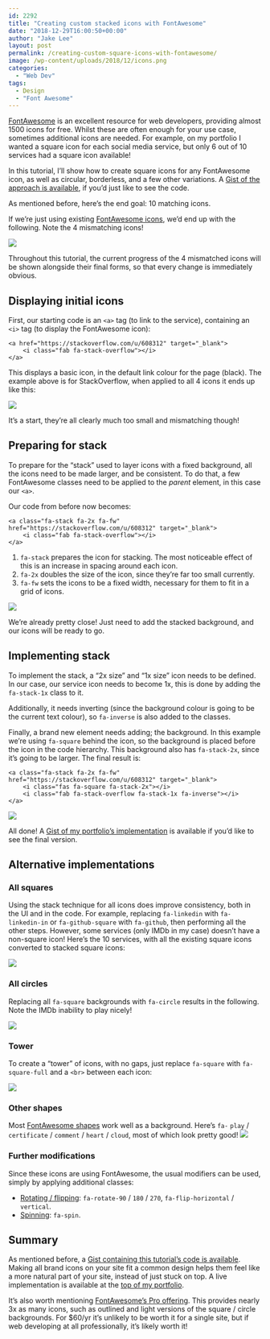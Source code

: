 ```yaml
---
id: 2292
title: "Creating custom stacked icons with FontAwesome"
date: "2018-12-29T16:00:50+00:00"
author: "Jake Lee"
layout: post
permalink: /creating-custom-square-icons-with-fontawesome/
image: /wp-content/uploads/2018/12/icons.png
categories:
  - "Web Dev"
tags:
  - Design
  - "Font Awesome"
---
```


[FontAwesome](https://fontawesome.com/) is an excellent resource for web developers, providing almost 1500 icons for free. Whilst these are often enough for your use case, sometimes additional icons are needed. For example, on my portfolio I wanted a square icon for each social media service, but only 6 out of 10 services had a square icon available!

In this tutorial, I’ll show how to create square icons for any FontAwesome icon, as well as circular, borderless, and a few other variations. A [Gist of the approach is available](https://gist.github.com/JakeSteam/3d1d3dd9ff88d23f26da3f61f4f83bfa), if you’d just like to see the code.

As mentioned before, here’s the end goal: 10 matching icons.

If we’re just using existing [FontAwesome icons](https://fontawesome.com/icons), we’d end up with the following. Note the 4 mismatching icons!

[![](/wp-content/uploads/2018/12/icons2.png)](/wp-content/uploads/2018/12/icons2.png)

Throughout this tutorial, the current progress of the 4 mismatched icons will be shown alongside their final forms, so that every change is immediately obvious.

## Displaying initial icons

First, our starting code is an `<a>` tag (to link to the service), containing an `<i>` tag (to display the FontAwesome icon):

```
<a href="https://stackoverflow.com/u/608312" target="_blank">
    <i class="fab fa-stack-overflow"></i>
</a>
```

This displays a basic icon, in the default link colour for the page (black). The example above is for StackOverflow, when applied to all 4 icons it ends up like this:

[![](/wp-content/uploads/2018/12/icons3.png)](/wp-content/uploads/2018/12/icons3.png)

It’s a start, they’re all clearly much too small and mismatching though!

## Preparing for stack

To prepare for the “stack” used to layer icons with a fixed background, all the icons need to be made larger, and be consistent. To do that, a few FontAwesome classes need to be applied to the _parent_ element, in this case our `<a>`.

Our code from before now becomes:

```
<a class="fa-stack fa-2x fa-fw" href="https://stackoverflow.com/u/608312" target="_blank">
    <i class="fab fa-stack-overflow"></i>
</a>
```

1. `fa-stack` prepares the icon for stacking. The most noticeable effect of this is an increase in spacing around each icon.
2. `fa-2x` doubles the size of the icon, since they’re far too small currently.
3. `fa-fw` sets the icons to be a fixed width, necessary for them to fit in a grid of icons.

[![](/wp-content/uploads/2018/12/icons4.png)](/wp-content/uploads/2018/12/icons4.png)

We’re already pretty close! Just need to add the stacked background, and our icons will be ready to go.

## Implementing stack

To implement the stack, a “2x size” and “1x size” icon needs to be defined. In our case, our service icon needs to become 1x, this is done by adding the `fa-stack-1x` class to it.

Additionally, it needs inverting (since the background colour is going to be the current text colour), so `fa-inverse` is also added to the classes.

Finally, a brand new element needs adding; the background. In this example we’re using `fa-square` behind the icon, so the background is placed before the icon in the code hierarchy. This background also has `fa-stack-2x`, since it’s going to be larger. The final result is:

```
<a class="fa-stack fa-2x fa-fw" href="https://stackoverflow.com/u/608312" target="_blank">
    <i class="fas fa-square fa-stack-2x"></i>
    <i class="fab fa-stack-overflow fa-stack-1x fa-inverse"></i>
</a>
```

[![](/wp-content/uploads/2018/12/icons5.png)](/wp-content/uploads/2018/12/icons5.png)

All done! A [Gist of my portfolio’s implementation](https://gist.github.com/JakeSteam/3d1d3dd9ff88d23f26da3f61f4f83bfa) is available if you’d like to see the final version.

## Alternative implementations

### All squares

Using the stack technique for all icons does improve consistency, both in the UI and in the code. For example, replacing `fa-linkedin` with `fa-linkedin-in` or `fa-github-square` with `fa-github`, then performing all the other steps. However, some services (only IMDb in my case) doesn’t have a non-square icon! Here’s the 10 services, with all the existing square icons converted to stacked square icons:

[![](/wp-content/uploads/2018/12/icons6.png)](/wp-content/uploads/2018/12/icons6.png)

### All circles

Replacing all `fa-square` backgrounds with `fa-circle` results in the following. Note the IMDb inability to play nicely!

[![](/wp-content/uploads/2018/12/icons7.png)](/wp-content/uploads/2018/12/icons7.png)

### Tower

To create a “tower” of icons, with no gaps, just replace `fa-square` with `fa-square-full` and a `<br>` between each icon:

[![](/wp-content/uploads/2018/12/icons8.png)](/wp-content/uploads/2018/12/icons8.png)

### Other shapes

Most [FontAwesome shapes](https://fontawesome.com/icons?d=gallery&c=shapes) work well as a background. Here’s `fa-` `play` / `certificate` / `comment` / `heart` / `cloud`, most of which look pretty good!
[![](/wp-content/uploads/2018/12/icons9.png)](/wp-content/uploads/2018/12/icons9.png)

### Further modifications

Since these icons are using FontAwesome, the usual modifiers can be used, simply by applying additional classes:

- [Rotating / flipping](https://fontawesome.com/how-to-use/on-the-web/styling/rotating-icons): `fa-rotate-90` / `180` / `270`, `fa-flip-horizontal` / `vertical`.
- [Spinning](https://fontawesome.com/how-to-use/on-the-web/styling/animating-icons): `fa-spin`.

## Summary

As mentioned before, a [Gist containing this tutorial’s code is available](https://gist.github.com/JakeSteam/3d1d3dd9ff88d23f26da3f61f4f83bfa). Making all brand icons on your site fit a common design helps them feel like a more natural part of your site, instead of just stuck on top. A live implementation is available at the [top of my portfolio](https://jakelee.co.uk).

It’s also worth mentioning [FontAwesome’s Pro offering](https://fontawesome.com/pro). This provides nearly 3x as many icons, such as outlined and light versions of the square / circle backgrounds. For $60/yr it’s unlikely to be worth it for a single site, but if web developing at all professionally, it’s likely worth it!
